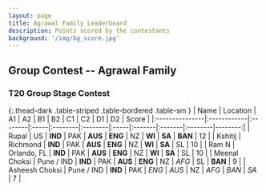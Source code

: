 ```yaml
---
layout: page
title: Agrawal Family Leaderboard
description: Points scored by the contestants
background: '/img/bg_score.jpg'
---
```

<link href="https://maxcdn.bootstrapcdn.com/bootstrap/3.3.6/css/bootstrap.min.css" rel="stylesheet" />
<script src="https://maxcdn.bootstrapcdn.com/bootstrap/3.3.6/js/bootstrap.min.js"></script>

## Group Contest -- Agrawal Family


### T20 Group Stage Contest 


{:.thead-dark .table-striped .table-bordered .table-sm }
| Name           | Location    | A1      | A2   | B1      | B2      | C1   | C2     | D1     | D2      |   Score |
|:---------------|:------------|:--------|:-----|:--------|:--------|:-----|:-------|:-------|:--------|--------:|
| Rupal          | US          | **IND** | PAK  | **AUS** | **ENG** | NZ   | **WI** | **SA** | **BAN** |      12 |
| Kshitij        | Richmond    | **IND** | PAK  | **AUS** | **ENG** | NZ   | **WI** | **SA** | SL      |      10 |
| Ram N          | Orlando, FL | **IND** | PAK  | **AUS** | **ENG** | NZ   | **WI** | **SA** | SL      |      10 |
| Meenal Choksi  | Pune / IND  | **IND** | PAK  | **AUS** | **ENG** | NZ   | *AFG*  | SL     | **BAN** |       9 |
| Asheesh Choksi | Pune / IND  | **IND** | PAK  | *ENG*   | *AUS*   | NZ   | *AFG*  | *BAN*  | *SA*    |       7 |

 <br>


<br>
